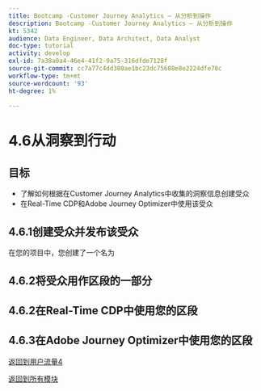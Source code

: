 ```yaml
---
title: Bootcamp -Customer Journey Analytics — 从分析到操作
description: Bootcamp -Customer Journey Analytics — 从分析到操作
kt: 5342
audience: Data Engineer, Data Architect, Data Analyst
doc-type: tutorial
activity: develop
exl-id: 7a38a0a4-46e4-41f2-9a75-316dfde7128f
source-git-commit: cc7a77c4dd380ae1bc23dc75608e8e2224dfe78c
workflow-type: tm+mt
source-wordcount: '93'
ht-degree: 1%

---
```


# 4.6从洞察到行动

## 目标

- 了解如何根据在Customer Journey Analytics中收集的洞察信息创建受众
- 在Real-Time CDP和Adobe Journey Optimizer中使用该受众

## 4.6.1创建受众并发布该受众

在您的项目中，您创建了一个名为

## 4.6.2将受众用作区段的一部分


## 4.6.2在Real-Time CDP中使用您的区段

## 4.6.3在Adobe Journey Optimizer中使用您的区段

[返回到用户流量4](./uc4.md)

[返回到所有模块](./../../overview.md)
